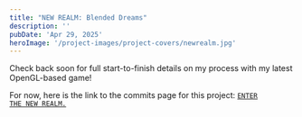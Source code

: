```yaml
---
title: "NEW REALM: Blended Dreams"
description: ''
pubDate: 'Apr 29, 2025'
heroImage: '/project-images/project-covers/newrealm.jpg'
---
```


Check back soon for full start-to-finish details on my process with my latest OpenGL-based game!

For now, here is the link to the commits page for this project: <a href="https://github.com/Lukkex/newrealm/commits/main/"><code>ENTER THE NEW REALM.</code></a>
